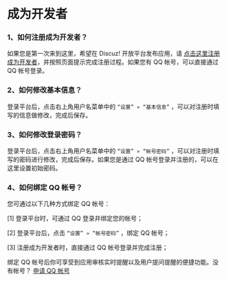 # 成为开发者
### 1、如何注册成为开发者？
如果您是第一次来到这里，希望在 Discuz! 开放平台发布应用，请 [点击这里注册成为开发者](https://open.dismall.com/?ac=register)，并按照页面提示完成注册过程。如果您有 QQ 帐号，可以直接通过 QQ 帐号登录。

### 2、如何修改基本信息？
登录平台后，点击右上角用户名菜单中的 `“设置” » “基本信息”` ，可以对注册时填写的信息做修改，完成后保存。

### 3、如何修改登录密码？
登录平台后，点击右上角用户名菜单中的 `“设置” » “帐号密码”` ，可以对注册时填写的密码进行修改，完成后保存。如果您是通过 QQ 帐号登录并注册的，可以在这里设置初始密码。

### 4、如何绑定 QQ 帐号？
您可通过以下几种方式绑定 QQ 帐号：

[1] 登录平台时，可通过 QQ 登录并绑定您的帐号；

[2] 登录平台后，点击 `“设置” » “帐号密码”` ，绑定 QQ 帐号；

[3] 注册成为开发者时，直接通过 QQ 帐号登录并完成注册；

绑定 QQ 帐号后你可享受到应用审核实时提醒以及用户提问提醒的便捷功能。没有帐号？ [申请 QQ 帐号](http://zc.qq.com/)

